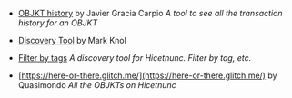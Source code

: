 * [OBJKT history](https://www.hicetnunc.xyz/objkt/25459) by Javier Gracia Carpio
_A tool to see all the transaction history for an OBJKT_

* [Discovery Tool](https://projects.stroep.nl/hicetnunc/#discover) by Mark Knol
* [Filter by tags](https://projects.stroep.nl/hicetnunc/#tags)
_A discovery tool for Hicetnunc. Filter by tag, etc._

* [https://here-or-there.glitch.me/](https://here-or-there.glitch.me/) by Quasimondo
_All the OBJKTs on Hicetnunc_

